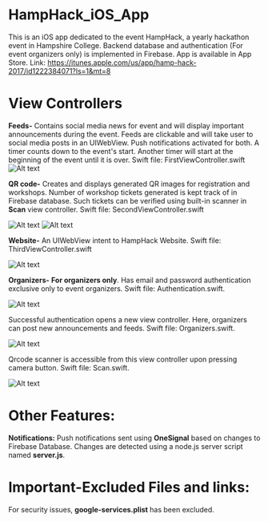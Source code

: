 # HampHack_iOS_App
This is an iOS app dedicated to the event HampHack, a yearly hackathon event in Hampshire College. Backend database and authentication (For event organizers only) is implemented in Firebase. App is available in App Store. Link: https://itunes.apple.com/us/app/hamp-hack-2017/id1222384071?ls=1&mt=8

# View Controllers
**Feeds-**
Contains social media news for event and will display important announcements during the event. Feeds are clickable and will take user to social media posts in an UIWebView. Push notifications activated for both. A timer counts down to the event's start. Another timer will start at the beginning of the event until it is over. Swift file: FirstViewController.swift
![Alt text](http://a5.mzstatic.com/us/r30/Purple122/v4/77/1a/a5/771aa5e1-edbd-ee83-b916-d63eefbc4b22/screen696x696.jpeg "Optional title")





**QR code-**
Creates and displays generated QR images for registration and workshops. Number of workshop tickets generated is kept track of in Firebase database. Such tickets can be verified using built-in scanner in **Scan** view controller. Swift file: SecondViewController.swift

![Alt text](http://a4.mzstatic.com/us/r30/Purple111/v4/39/bc/24/39bc2437-d452-e73f-322a-aa8516019d0e/screen696x696.jpeg "Optional title")
![Alt text](http://a1.mzstatic.com/us/r30/Purple111/v4/a6/b7/48/a6b748db-816b-77d3-2727-44b1f5912e37/screen696x696.jpeg "Optional title")

**Website-**
An UIWebView intent to HampHack Website. Swift file: ThirdViewController.swift

![Alt text](http://a3.mzstatic.com/us/r30/Purple122/v4/eb/e6/dd/ebe6dde8-c3d8-7a99-8e37-cfc8a529a32f/screen696x696.jpeg "Optional title")

**Organizers-**
 **For organizers only**. Has email and password authentication exclusive only to event organizers. Swift file: Authentication.swift.
 
![Alt text](http://a3.mzstatic.com/us/r30/Purple111/v4/d0/3c/39/d03c395f-5635-ca44-7748-e8b32365ec62/screen696x696.jpeg "Optional title")

Successful authentication opens a new view controller. Here, organizers can post new announcements and feeds. Swift file: Organizers.swift.

![Alt text](https://scontent-iad3-1.xx.fbcdn.net/v/t34.0-12/17238969_1240502942685520_911539801_n.png?oh=5df83ec6db0ea08f76980217db61f96b&oe=59010A34 "Optional title")

Qrcode scanner is accessible from this view controller upon pressing camera button. Swift file: Scan.swift.

![Alt text](https://scontent-iad3-1.xx.fbcdn.net/v/t34.0-12/17321646_1240503132685501_1501133217_n.png?oh=52f789b74b3e3daa32a543080ad34044&oe=5900C659 "Optional title")

# Other Features:
**Notifications:**
 Push notifications sent using **OneSignal** based on changes to Firebase Database. Changes are detected using a node.js server script named **server.js**. 


# Important-Excluded Files and links:
For security issues, **google-services.plist** has been excluded.
